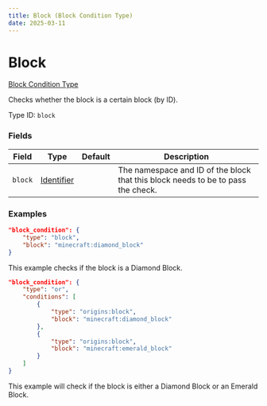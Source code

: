 ```yaml
---
title: Block (Block Condition Type)
date: 2025-03-11
---
```


# Block

[Block Condition Type](../block_condition_types.md)

Checks whether the block is a certain block (by ID).

Type ID: `block`


### Fields

Field  | Type | Default | Description
-------|------|---------|-------------
`block` | [Identifier](../data_types/identifier.md) | | The namespace and ID of the block that this block needs to be to pass the check.


### Examples

```json
"block_condition": {
    "type": "block",
    "block": "minecraft:diamond_block"
}
```

This example checks if the block is a Diamond Block.
<br>

```json
"block_condition": {
    "type": "or",
    "conditions": [
        {
            "type": "origins:block",
            "block": "minecraft:diamond_block"
        },
        {
            "type": "origins:block",
            "block": "minecraft:emerald_block"
        }
    ]
}
```

This example will check if the block is either a Diamond Block or an Emerald Block.
